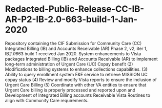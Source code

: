 # Redacted-Public-Release-CC-IB-AR-P2-IB-2.0-663-build-1-Jan-2020
Repository containing the CIF Submission for Community Care (CC) Integrated Billing (IB) and Accounts Receivable (AR) Phase 2, v2, iter 1, IB*2.0*663 build 1 received Jan 2020.
System enhancements to Vista packages Integrated Billing (IB) and Accounts Receivable (AR) to implement long-term administration of Urgent Care (UC) Copay benefit (2) Modifications to billing systems to enhance collections capabilities. (3) Ability to query enrollment system E&E service to retrieve MISSION UC copay status (4) Review and modify Vista reports to ensure the inclusion of Urgent Care Billing (5) Coordinate with other VA entities to ensure that Urgent Care billing is properly processed and reported upon and Development of Integrated Billing accounts Receivable Vista Routines to align with Community Care requirements.

